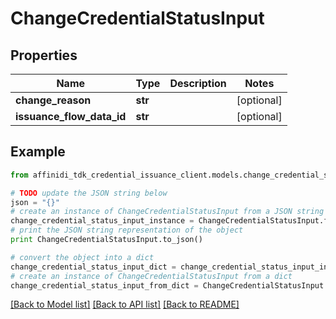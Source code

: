 # ChangeCredentialStatusInput

## Properties

| Name                      | Type    | Description | Notes      |
| ------------------------- | ------- | ----------- | ---------- |
| **change_reason**         | **str** |             | [optional] |
| **issuance_flow_data_id** | **str** |             | [optional] |

## Example

```python
from affinidi_tdk_credential_issuance_client.models.change_credential_status_input import ChangeCredentialStatusInput

# TODO update the JSON string below
json = "{}"
# create an instance of ChangeCredentialStatusInput from a JSON string
change_credential_status_input_instance = ChangeCredentialStatusInput.from_json(json)
# print the JSON string representation of the object
print ChangeCredentialStatusInput.to_json()

# convert the object into a dict
change_credential_status_input_dict = change_credential_status_input_instance.to_dict()
# create an instance of ChangeCredentialStatusInput from a dict
change_credential_status_input_from_dict = ChangeCredentialStatusInput.from_dict(change_credential_status_input_dict)
```

[[Back to Model list]](../README.md#documentation-for-models) [[Back to API list]](../README.md#documentation-for-api-endpoints) [[Back to README]](../README.md)
